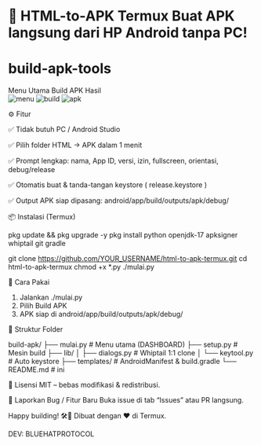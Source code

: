 # 🚀 HTML-to-APK Termux Buat APK langsung dari HP Android tanpa PC!

# build-apk-tools

Menu Utama	Build APK	Hasil	
![menu](https://placehold.co/200x120/000/fff?text=DASHBOARD)	![build](https://placehold.co/200x120/0a0/fff?text=BUILD+APK)	![apk](https://placehold.co/200x120/007/fff?text=APK+READY)	

⚙️ Fitur

✅ Tidak butuh PC / Android Studio

✅ Pilih folder HTML → APK dalam 1 menit

✅ Prompt lengkap: nama, App ID, versi, izin, fullscreen, orientasi, debug/release

✅ Otomatis buat & tanda-tangan keystore ( release.keystore )

✅ Output APK siap dipasang:
  android/app/build/outputs/apk/debug/ 

📦 Instalasi (Termux)

pkg update && pkg upgrade -y
pkg install python openjdk-17 apksigner whiptail git gradle

git clone https://github.com/YOUR_USERNAME/html-to-apk-termux.git
cd html-to-apk-termux
chmod +x *.py
./mulai.py

🧭 Cara Pakai
1. Jalankan  ./mulai.py
2. Pilih Build APK
3. APK siap di  android/app/build/outputs/apk/debug/

📁 Struktur Folder

build-apk/
├── mulai.py          # Menu utama (DASHBOARD)
├── setup.py          # Mesin build
├── lib/
│   ├── dialogs.py    # Whiptail 1:1 clone
│   └── keytool.py    # Auto keystore
├── templates/        # AndroidManifest & build.gradle
└── README.md         # ini

📜 Lisensi
MIT – bebas modifikasi & redistribusi.

🐛 Laporkan Bug / Fitur Baru
Buka issue di tab “Issues” atau PR langsung.

Happy building! 🛠️📱
Dibuat dengan ❤️ di Termux.

DEV: BLUEHATPROTOCOL 
